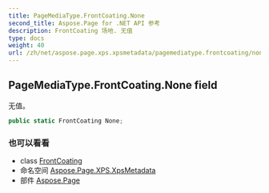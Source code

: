 ```yaml
---
title: PageMediaType.FrontCoating.None
second_title: Aspose.Page for .NET API 参考
description: FrontCoating 场地. 无值
type: docs
weight: 40
url: /zh/net/aspose.page.xps.xpsmetadata/pagemediatype.frontcoating/none/
---
```

## PageMediaType.FrontCoating.None field

无值。

```csharp
public static FrontCoating None;
```

### 也可以看看

* class [FrontCoating](../)
* 命名空间 [Aspose.Page.XPS.XpsMetadata](../../pagemediatype.frontcoating/)
* 部件 [Aspose.Page](../../../)


